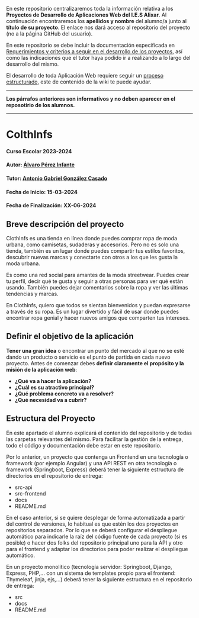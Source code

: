 En este repositorio centralizaremos toda la información relativa a los **Proyectos de Desarrollo de Aplicaciones Web del I.E.S Alixar**.
Al continuación encontraremos los **apellidos y nombre** del alumno/a junto al **título de su proyecto**. El enlace nos dará acceso al repositorio del proyecto (no a la página GitHub del usuario).

En este repositorio se debe incluir la documentación especificada en [Requerimientos y criterios a seguir en el desarrollo de los proyectos](https://github.com/iesalixar/plantilla_proyecto_iesalixar/wiki/a.---Criterios-comunes-para-todos-los-proyectos), así como las indicaciones que el tutor haya podido ir a realizando a lo largo del desarrollo del mismo.

El desarrollo de toda Aplicación Web requiere seguir un [proceso estructurado](https://github.com/iesalixar/plantilla_proyecto_iesalixar/wiki/w1.--PROCESO-ESTRUCTURADO-PARA-DESARROLLO-DE-APLICACIONES-WEB), este  de contenido de la wiki te puede ayudar.


---

**Los párrafos anteriores son informativos y no deben aparecer en el reposotirio de los alumnos.**

---

# ColthInfs

#### Curso Escolar 2023-2024
#### Autor: [Álvaro Pérez Infante](https://github.com/Alvaro-Perez-Infante)
#### Tutor: [Antonio Gabriel González Casado](https://github.com/antonio-gabriel-gonzalez-casado)
#### Fecha de Inicio: 15-03-2024
#### Fecha de Finalización: XX-06-2024

## Breve descripción del proyecto

ClothInfs es una tienda en línea donde puedes comprar ropa de moda urbana, como camisetas, sudaderas y accesorios. Pero no es solo una tienda, también es un lugar donde puedes compartir tus estilos favoritos, 
descubrir nuevas marcas y conectarte con otros a los que les gusta la moda urbana.

Es como una red social para amantes de la moda streetwear. Puedes crear tu perfil, decir qué te gusta y seguir a otras personas para ver qué están usando. También puedes dejar comentarios sobre la ropa y ver 
las últimas tendencias y marcas.

En ClothInfs, quiero que todos se sientan bienvenidos y puedan expresarse a través de su ropa. Es un lugar divertido y fácil de usar donde puedes encontrar ropa genial y hacer nuevos amigos que comparten tus intereses. 

## Definir el objetivo de la aplicación
**Tener una gran idea** o encontrar un punto del mercado al que no se esté dando un producto o servicio es el punto de partida en cada nuevo proyecto. Antes de comenzar debes **definir claramente el propósito y la misión de la aplicación web**:

- **¿Qué va a hacer la aplicación?**
- **¿Cuál es su atractivo principal?** 
- **¿Qué problema concreto va a resolver?** 
- **¿Qué necesidad va a cubrir?**

## Estructura del Proyecto

En este apartado el alumno explicará el contenido del repositorio y de todas las carpetas relevantes del mismo. Para facilitar la gestión de la entrega, todo el código y documentación debe estar en este repositorio.

Por lo anterior, un proyecto que contenga un Frontend en una tecnología o framework (por ejemplo Angular) y una API REST en otra tecnología o framework (Springboot, Express) deberá tener la siguiente estructura de directorios en el repositorio de entrega:

- src-api
- src-frontend
- docs
- README.md

En el caso anterior, si se quiere desplegar de forma automatizada a partir del control de versiones, lo habitual es que estén los dos proyectos en repositorios separados. Por lo que se deberá configurar el despliegue automático para indicarle la raíz del código fuente de cada proyecto (si es posible) o hacer dos folks del repositorio principal uno para la API y otro para el frontend y adaptar los directorios para poder realizar el despliegue automático.

En un proyecto monolítico (tecnología servidor: Springboot, Django, Express, PHP,... con un sistema de templates propio para el frontend: Thymeleaf, jinja, ejs,...) deberá tener la siguiente estructura en el repositorio de entrega:

- src
- docs
- README.md
